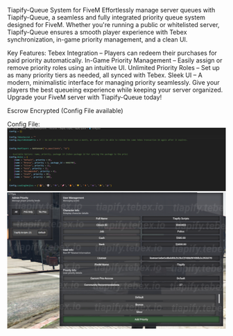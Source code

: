 Tiapify-Queue System for FiveM
Effortlessly manage server queues with Tiapify-Queue, a seamless and fully integrated priority queue system designed for FiveM. Whether you're running a public or whitelisted server, Tiapify-Queue ensures a smooth player experience with Tebex synchronization, in-game priority management, and a clean UI.

Key Features:
Tebex Integration – Players can redeem their purchases for paid priority automatically.
In-Game Priority Management – Easily assign or remove priority roles using an intuitive UI.
Unlimited Priority Roles – Set up as many priority tiers as needed, all synced with Tebex.
Sleek UI – A modern, minimalistic interface for managing priority seamlessly.
Give your players the best queueing experience while keeping your server organized. Upgrade your FiveM server with Tiapify-Queue today!

Escrow Encrypted (Config File available)

Config File:
![Tiapify-Queue Preview](https://raw.githubusercontent.com/Tiapify/tiapify-queue/main/config.png)
![Tiapify-Queue Preview](https://raw.githubusercontent.com/Tiapify/tiapify-queue/main/image.png)

